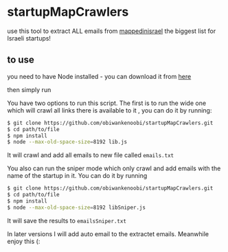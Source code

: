 # startupMapCrawlers
use this tool to extract ALL emails from [mappedinisrael](https://mappedinisrael.com/) the biggest list for Israeli startups! 

## to use
you need to have Node installed - you can download it from [here](https://nodejs.org/en/download/)

then simply run 

You have two options to run this script. The first is to run the wide one which will crawl all links there is available to it , you can do it by running:

```sh
$ git clone https://github.com/obiwankenoobi/startupMapCrawlers.git
$ cd path/to/file
$ npm install
$ node --max-old-space-size=8192 lib.js   
```

It will crawl and add all emails to new file called `emails.txt`

You also can run the sniper mode which only crawl and add emails with the name of the startup in it. You can do it by running
```sh
$ git clone https://github.com/obiwankenoobi/startupMapCrawlers.git
$ cd path/to/file
$ npm install
$ node --max-old-space-size=8192 libSniper.js   
```
It will save the results to `emailsSniper.txt`

In later versions I will add auto email to the extractet emails. Meanwhile enjoy this (: